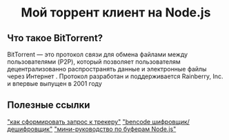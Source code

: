 <div>
  <h1 align="center">
    Мой торрент клиент на Node.js
  </h1>
</div>

## Что такое BitTorrent?

BitTorrent — это протокол связи для обмена файлами между пользователями (P2P), который позволяет пользователям децентрализованно распространять данные и электронные файлы через Интернет . Протокол разработан и поддерживается Rainberry, Inc. и впервые выпущен в 2001 году

## Полезные ссылки

["как сформировать запрос к трекеру"](https://www.bittorrent.org/beps/bep_0015.html)
["bencode шифровщик/дешифровщик"](https://www.npmjs.com/package/bencode)
["мини-руководство по буферам Node.js"](https://allenkim67.github.io/programming/2016/05/17/nodejs-buffer-tutorial.html)
